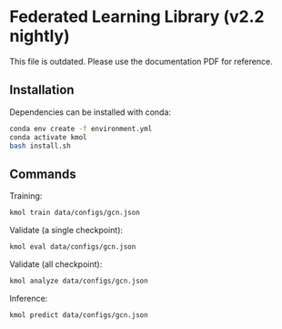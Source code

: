 # Federated Learning Library (v2.2 nightly)

This file is outdated. Please use the documentation PDF for reference.

## Installation

Dependencies can be installed with conda:
```bash
conda env create -f environment.yml
conda activate kmol
bash install.sh
```

## Commands

Training:
```bash
kmol train data/configs/gcn.json
```

Validate (a single checkpoint):
```bash
kmol eval data/configs/gcn.json
```

Validate (all checkpoint):
```bash
kmol analyze data/configs/gcn.json
```

Inference:
```bash
kmol predict data/configs/gcn.json
```

